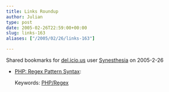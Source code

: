 ```yaml
---
title: Links Roundup
author: Julian
type: post
date: 2005-02-26T22:59:00+00:00
slug: links-163 
aliases: ["/2005/02/26/links-163"]

---
```

Shared bookmarks for [del.icio.us][1] user  [Synesthesia][2] on 2005-2-26

  * [PHP: Regex Pattern Syntax][3]:
   
    Keywords: [PHP/Regex][4]

 [1]: https://del.icio.us/
 [2]: https://del.icio.us/synesthesia
 [3]: https://uk.php.net/manual/en/reference.pcre.pattern.syntax.php "https://uk.php.net/manual/en/reference.pcre.pattern.syntax.php"
 [4]: https://del.icio.us/synesthesia/PHP/Regex